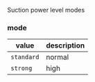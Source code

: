 Suction power level modes

### mode

| value      | description |
| ---------- | ----------- |
| `standard` | normal      |
| `strong`   | high        |
